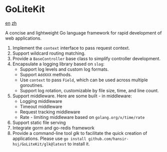 # GoLiteKit

[en](readme.md) [zh](readme.zh.md)

A concise and lightweight Go language framework for rapid development of web applications.

1. Implement the `context` interface to pass request context.
2. Support wildcard routing matching.
3. Provide a `BaseController` base class to simplify controller development.
4. Encapsulate a logging library based on `slog`:
    - Support log levels and custom log formats.
    - Support `AddXXX` methods.
    - Use `context` to pass `Field`, which can be used across multiple goroutines.
    - Support log rotation, customizable by file size, time, and line count.
5. Support middleware. Here are some built - in middleware:
    - Logging middleware
    - Timeout middleware
    - Request tracking middleware
    - Rate - limiting middleware based on `golang.org/x/time/rate`
6. Support static file serving
7. Integrate gorm and go-redis framework
8. Provide a command-line tool *glk* to facilitate the quick creation of applications. Please use `go install github.com/hansir-hsj/GoLiteKit/glk@latest` to install it.